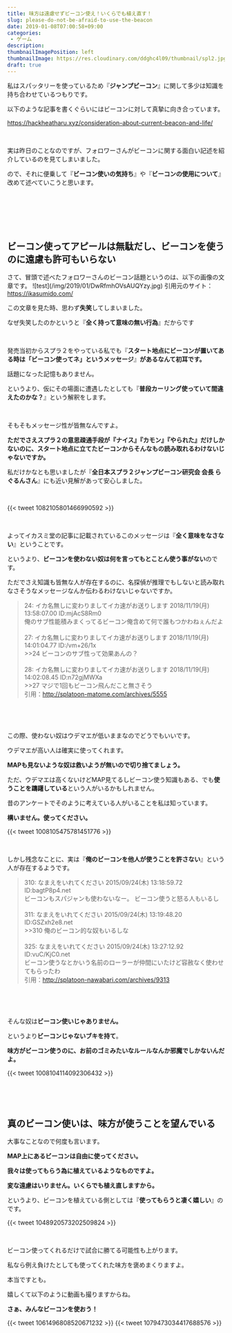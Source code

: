 ```yaml
---
title: 味方は遠慮せずビーコン使え！いくらでも植え直す！
slug: please-do-not-be-afraid-to-use-the-beacon
date: 2019-01-08T07:00:58+09:00
categories: 
 - ゲーム
description: 
thumbnailImagePosition: left
thumbnailImage: https://res.cloudinary.com/ddghc4l09/thumbnail/spl2.jpg
draft: true
---
```

<!--more-->

私はスパッタリーを使っているため『<strong>ジャンプビーコン</strong>』に関して多少は知識を持ち合わせているつもりです。

以下のような記事を書くぐらいにはビーコンに対して真摯に向き合っています。

https://hackheatharu.xyz/consideration-about-current-beacon-and-life/

&nbsp;

実は昨日のことなのですが、フォロワーさんがビーコンに関する面白い記述を紹介しているのを見てしまいました。

ので、それに便乗して『<strong>ビーコン使いの気持ち</strong>』や『<strong>ビーコンの使用について</strong>』改めて述べていこうと思います。

&nbsp;

&nbsp;

&nbsp;
<h2>ビーコン使ってアピールは無駄だし、ビーコンを使うのに遠慮も許可もいらない</h2>
さて、冒頭で述べたフォロワーさんのビーコン話題というのは、以下の画像の文章です。
![test](/img/2019/01/DwRfmhOVsAUQYzy.jpg)
引用元のサイト：<a href="https://ikasumido.com/">https://ikasumido.com/</a></blockquote>
&nbsp;

この文章を見た時、思わず<strong>失笑</strong>してしまいました。

なぜ失笑したのかというと『<strong>全く持って意味の無い行為</strong>』だからです

&nbsp;

発売当初からスプラ２をやっている私でも『<strong>スタート地点にビーコンが置いてある時は「ビーコン使ってネ」というメッセージ</strong>』<strong>があるなんて初耳です。</strong>

話題になった記憶もありません。

というより、仮にその場面に遭遇したとしても『<strong>普段カーリング使っていて間違えたのかな？</strong>』という解釈をします。

&nbsp;

そもそもメッセージ性が皆無なんですよ。

<strong>ただでさえスプラ２の意思疎通手段が『ナイス』『カモン』『やられた』だけしかないのに、スタート地点に立てたビーコンからそんなもの読み取れるわけないじゃないですか。</strong>

私だけかなとも思いましたが『<strong>全日本スプラ２ジャンプビーコン研究会</strong><strong> 会長 らぐるんさん</strong>』にも近い見解があって安心しました。

&nbsp;

{{< tweet 1082105801466990592 >}}
&nbsp;

&nbsp;

よってイカスミ堂の記事に記載されているこのメッセージは『<strong>全く意味をなさない</strong>』ということです。

というより、<strong>ビーコンを使わない奴は何を言ってもとことん使う事がない</strong>のです。

ただでさえ知識も皆無な人が存在するのに、名探偵が推理でもしないと読み取れなさそうなメッセージなんか伝わるわけないじゃないですか。
<blockquote>
<div>24: イカ名無しに変わりましてイカ速がお送りします 2018/11/19(月) 13:58:07.00 ID:mjAcS8Rm0</div>
<div class="t_b">俺のサブ性能積みまくってるビーコン俺含めて何で誰もつかわねぇんだよ</div>
&nbsp;
<div class="t_h t_i">27: イカ名無しに変わりましてイカ速がお送りします 2018/11/19(月) 14:01:04.77 ID:/vm+26/1x</div>
<div class="t_b t_i"><span class="anchor">&gt;&gt;24</span>
ビーコンのサブ性って効果あんの？</div>
&nbsp;
<div class="t_h t_i">28: イカ名無しに変わりましてイカ速がお送りします 2018/11/19(月) 14:02:08.45 ID:n72gjMWXa</div>
<div class="t_b t_i"><span class="anchor">&gt;&gt;27</span>
マジで1回もビーコン飛んだこと無さそう</div>
引用：<a href="http://splatoon-matome.com/archives/5555">http://splatoon-matome.com/archives/5555</a></blockquote>
&nbsp;

&nbsp;

この際、使わない奴はウデマエが低いままなのでどうでもいいです。

ウデマエが高い人は確実に使ってくれます。

<strong>MAPも見ないような奴は救いようが無いので切り捨てましょう。</strong>

ただ、ウデマエは高くないけどMAP見てるしビーコン使う知識もある、でも<strong>使うことを躊躇している</strong>という人がいるかもしれません。

昔のアンケートでそのように考えている人がいることを私は知っています。

<strong>構いません。使ってください。</strong>

{{< tweet 1008105475781451776 >}}
&nbsp;

&nbsp;

しかし残念なことに、実は『<strong>俺のビーコンを他人が使うことを許さない</strong>』という人が存在するようです。
<blockquote>
<div class="t_h">310: <span class="res-name">なまえをいれてください</span> <span class="res-time">2015/09/24(木) 13:18:59.72 ID:bagtP8p4.net</span></div>
<div class="t_b">ビーコンもスパジャンも使わないなー。
ビーコン使うと怒る人もいるし</div>
&nbsp;
<div class="t_h">311: <span class="res-name">なまえをいれてください</span> <span class="res-time">2015/09/24(木) 13:19:48.20 ID:GSZxh2e8.net</span></div>
<div class="t_b">&gt;&gt;310
俺のビーコン的な奴もいるしな</div>
&nbsp;
<div class="t_h">325: <span class="res-name">なまえをいれてください</span> <span class="res-time">2015/09/24(木) 13:27:12.92 ID:vuC/KjC0.net</span></div>
<div class="t_b">ビーコン使うなとかいう名前のローラーが仲間にいたけど容赦なく使わせてもらったわ</div>
引用：<a href="http://splatoon-nawabari.com/archives/9313">http://splatoon-nawabari.com/archives/9313</a></blockquote>
&nbsp;

&nbsp;

そんな奴は<strong>ビーコン使いじゃありません。</strong>

というより<strong>ビーコンじゃないブキを持て</strong>。

<strong>味方がビーコン使うのに、お前のゴミみたいなルールなんか邪魔でしかないんだよ。</strong>

{{< tweet 1008104114092306432 >}}
&nbsp;

&nbsp;

&nbsp;
<h2>真のビーコン使いは、味方が使うことを望んでいる</h2>
大事なことなので何度も言います。

<strong>MAP上にあるビーコンは自由に使ってください。</strong>

<strong>我々は使ってもらう為に植えているようなものですよ。</strong>

<strong>変な遠慮はいりません。いくらでも植え直しますから。</strong>

というより、ビーコンを植えている側としては『<strong>使ってもらうと凄く嬉しい</strong>』のです。

{{< tweet 1048920573202509824 >}}
&nbsp;

&nbsp;

ビーコン使ってくれるだけで試合に勝てる可能性も上がります。

私なら例え負けたとしても使ってくれた味方を褒めまくりますよ。

本当ですとも。

嬉しくて以下のように動画も撮りますからね。

<strong>さぁ、みんなビーコンを使おう！</strong>

{{< tweet 1061496808520671232 >}}
{{< tweet 1079473034417688576 >}}